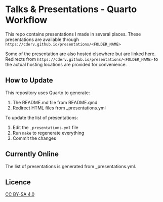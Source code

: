 # Talks & Presentations - Quarto Workflow

This repo contains presentations I made in several places. 
These presentations are available through `https://cderv.github.io/presentations/<FOLDER_NAME>`

Some of the presentation are also hosted elsewhere but are linked here. Redirects from `https://cderv.github.io/presentations/<FOLDER_NAME>` to the actual hosting locations are provided for convenience.

## How to Update

This repository uses Quarto to generate:
1. The README.md file from README.qmd
2. Redirect HTML files from _presentations.yml

To update the list of presentations:

1. Edit the `_presentations.yml` file
2. Run `make` to regenerate everything
3. Commit the changes

## Currently Online

The list of presentations is generated from _presentations.yml.

## Licence

[CC BY-SA 4.0](https://creativecommons.org/licenses/by-sa/4.0/)